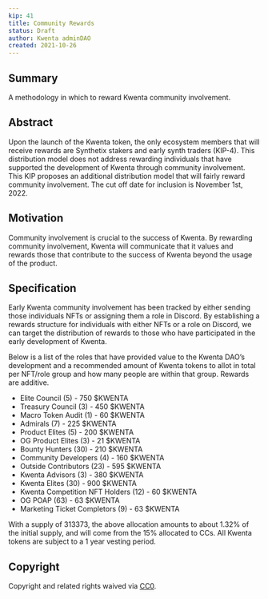 ```yaml
---
kip: 41
title: Community Rewards
status: Draft
author: Kwenta adminDAO
created: 2021-10-26
---
```


## Summary

A methodology in which to reward Kwenta community involvement. 

## Abstract

Upon the launch of the Kwenta token, the only ecosystem members that will receive rewards are Synthetix stakers and early synth traders (KIP-4). This distribution model does not address rewarding individuals that have supported the development of Kwenta through community involvement. This KIP proposes an additional distribution model that will fairly reward community involvement. The cut off date for inclusion is November 1st, 2022.

## Motivation

Community involvement is crucial to the success of Kwenta. By rewarding community involvement, Kwenta will communicate that it values and rewards those that contribute to the success of Kwenta beyond the usage of the product.

## Specification

Early Kwenta community involvement has been tracked by either sending those individuals NFTs or assigning them a role in Discord. By establishing a rewards structure for individuals with either NFTs or a role on Discord, we can target the distribution of rewards to those who have participated in the early development of Kwenta.

Below is a list of the roles that have provided value to the Kwenta DAO’s development and a recommended amount of Kwenta tokens to allot in total per NFT/role group and how many people are within that group. Rewards are additive.

* Elite Council (5) - 750 $KWENTA 
* Treasury Council (3) - 450 $KWENTA 
* Macro Token Audit (1) - 60 $KWENTA 
* Admirals (7) - 225 $KWENTA 
* Product Elites (5) - 200 $KWENTA 
* OG Product Elites (3) - 21 $KWENTA 
* Bounty Hunters (30) - 210 $KWENTA 
* Community Developers (4) - 160 $KWENTA 
* Outside Contributors (23) - 595 $KWENTA 
* Kwenta Advisors (3) - 380 $KWENTA 
* Kwenta Elites (30) - 900 $KWENTA 
* Kwenta Competition NFT Holders (12) - 60 $KWENTA
* OG POAP (63) - 63 $KWENTA
* Marketing Ticket Completors (9) - 63 $KWENTA


With a supply of 313373, the above allocation amounts to about 1.32% of the initial supply, and will come from the 15% allocated to CCs. All Kwenta tokens are subject to a 1 year vesting period.


## Copyright

Copyright and related rights waived via [CC0](https://creativecommons.org/publicdomain/zero/1.0/).
